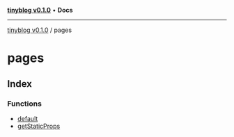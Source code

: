 [**tinyblog v0.1.0**](../README.md) • **Docs**

***

[tinyblog v0.1.0](../modules.md) / pages

# pages

## Index

### Functions

- [default](functions/default.md)
- [getStaticProps](functions/getStaticProps.md)
